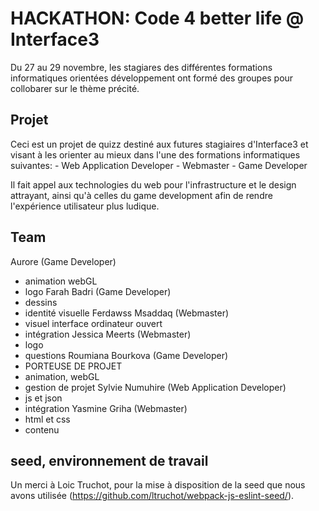 # HACKATHON: Code 4 better life @ Interface3

Du 27 au 29 novembre, les stagiares des différentes formations informatiques orientées développement ont formé des groupes pour collobarer sur le thème précité.

## Projet

Ceci est un projet de quizz destiné aux futures stagiaires d'Interface3 et visant à les orienter au mieux dans l'une des formations informatiques suivantes:
    - Web Application Developer
    - Webmaster
    - Game Developer

Il fait appel aux technologies du web pour l'infrastructure et le design attrayant, ainsi qu'à celles du game development afin de rendre l'expérience utilisateur plus ludique.


## Team

Aurore (Game Developer)
- animation webGL
- logo
Farah Badri (Game Developer)
- dessins
- identité visuelle
Ferdawss Msaddaq (Webmaster)
- visuel interface ordinateur ouvert
- intégration
Jessica Meerts (Webmaster)
- logo
- questions
Roumiana Bourkova (Game Developer)
- PORTEUSE DE PROJET
- animation, webGL
- gestion de projet
Sylvie Numuhire (Web Application Developer)
- js et json
- intégration
Yasmine Griha (Webmaster)
- html et css
- contenu


## seed, environnement de travail

Un merci à Loic Truchot, pour la mise à disposition de la seed que nous avons utilisée (https://github.com/ltruchot/webpack-js-eslint-seed/).
